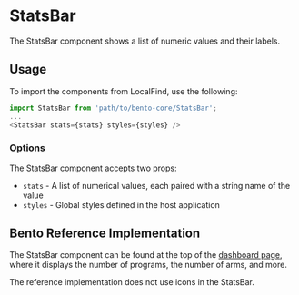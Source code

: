 # StatsBar

The StatsBar component shows a list of numeric values and their labels.

## Usage

To import the components from LocalFind, use the following:

```javascript
import StatsBar from 'path/to/bento-core/StatsBar';
...
<StatsBar stats={stats} styles={styles} />
```

### Options

The StatsBar component accepts two props:

- `stats` - A list of numerical values, each paired with a string name of the value
- `styles` - Global styles defined in the host application

## Bento Reference Implementation

The StatsBar component can be found at the top of the [dashboard page](https://bento-tools.org/#/explore), where it displays the number of programs, the number of arms, and more.

The reference implementation does not use icons in the StatsBar.
